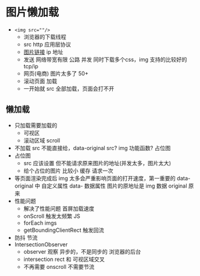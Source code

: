 # 图片懒加载

- ```<img src=""/>```
  - 浏览器的下载线程
  - src http 应用层协议
  - [图片链接](https://img.36krcdn.com/hsossms/20250313/v2_15ad8ef9eca34830b4a2e081bbc7f57a@000000_oswg172644oswg1536oswg722_img_000?x-oss-process=image/resize,m_mfit,w_960,h_400,limit_0/crop,w_960,h_400,g_center)
    ip 地址
  - 发送 网络带宽有限 公路
    并发 同时下载多个css，img 支持的比较好的
    tcp/ip
  - 网页(电商) 图片太多了 50+
  - 滚动页面 加载
  - 一开始就 src 全部加载，页面会打不开

## 懒加载

- 只加载需要加载的
  - 可视区
  - 滚动区域 scroll
- 不加载
  src 不能直接给，data-original
  src? img 功能函数? 占位图
- 占位图
  - src 应该设置 但不能请求原来图片的地址(并发太多，图片太大)
  - 给个占位的图片 比较小
    缓存 请求一次
- 等页面渲染完成后
  img 太多会严重影响页面的打开速度，第一重要的
  data-original 中
  自定义属性 data- 数据属性
  图片的原地址是 img 数据
  original 原来
- 性能问题
  - 解决了性能问题 首屏加载速度
  - onScroll 触发太频繁 JS
  - forEach imgs
  - getBoundingClientRect 触发回流
- 防抖 节流
- IntersectionObserver
  - observer 观察 异步的，不是同步的 浏览器的后台
  - intersection rect 和 可视区域交叉
  - 不再需要 onscroll 不需要节流